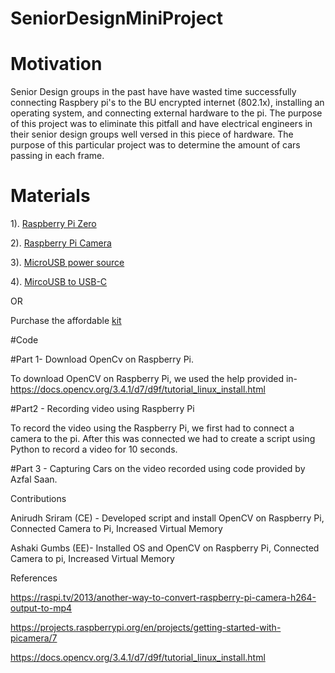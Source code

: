 # SeniorDesignMiniProject

# Motivation
Senior Design groups in the past have have wasted time successfully connecting Raspbery pi's to the BU encrypted internet (802.1x), installing an operating system, and connecting external hardware to the pi. The purpose of this project was to eliminate this pitfall and have electrical engineers in their senior design groups well versed in this piece of hardware. The purpose of this particular project was to determine the amount of cars passing in each frame. 

# Materials

1). [Raspberry Pi Zero](https://www.google.com/aclk?sa=l&ai=DChcSEwihoYK7rMjdAhUJnLMKHUmkBkQYABABGgJxbg&sig=AOD64_1MRwKVqANLd_4U0Q5fyg3-UyDgEw&ctype=5&q=&ved=0ahUKEwiW3fy6rMjdAhVNm-AKHT5mCawQ9aACCDE&adurl=)

2). [Raspberry Pi Camera](https://www.google.com/aclk?sa=l&ai=DChcSEwjlkYbLrMjdAhXFVg0KHRbuBWUYABAEGgJxYg&sig=AOD64_2SDYdBCgdkinCS4KokfkoZclmBbw&ctype=5&q=&ved=0ahUKEwj51YDLrMjdAhUtneAKHfYsA4IQ9aACCDg&adurl=)

3). [MicroUSB power source](https://www.google.com/aclk?sa=l&ai=DChcSEwiZuPXfrMjdAhVMgbMKHcOZBSwYABAEGgJxbg&sig=AOD64_3-79f1w5ECbjEMgNozrPNbRH6uUg&ctype=5&q=&ved=0ahUKEwiZqu_frMjdAhXrdN8KHTKfBeYQ9aACCD4&adurl=) 

4). [MircoUSB to USB-C](https://www.google.com/aclk?sa=l&ai=DChcSEwi00_mCrcjdAhWXiLMKHbZzCaEYABAFGgJxbg&sig=AOD64_3XFmfzVcgdf3B5r5507Uqw77oytw&ctype=5&q=&ved=0ahUKEwjfnfSCrcjdAhXlct8KHVuPAdcQ9aACCD8&adurl=)

OR 

Purchase the affordable [kit](https://www.vilros.com/shop/raspberry-pi-kits/raspberry-pi-zero-w-basic-starter-kit/) 


#Code 

#Part 1- Download OpenCv on Raspberry Pi. 

To download OpenCV on Raspberry Pi, we used the help provided in- https://docs.opencv.org/3.4.1/d7/d9f/tutorial_linux_install.html

#Part2 - Recording video using Raspberry Pi

To record the video using the Raspberry Pi, we first had to connect a camera to the pi. After this was connected we had to create a script using Python to record a video for 10 seconds. 



#Part 3 - Capturing Cars on the video recorded using code provided by Azfal Saan. 


Contributions

Anirudh Sriram (CE) - Developed script and install OpenCV on Raspberry Pi, Connected Camera to Pi, Increased Virtual Memory

Ashaki Gumbs (EE)- Installed OS and OpenCV on Raspberry Pi, Connected Camera to pi, Increased Virtual Memory
 

References


https://raspi.tv/2013/another-way-to-convert-raspberry-pi-camera-h264-output-to-mp4

https://projects.raspberrypi.org/en/projects/getting-started-with-picamera/7

https://docs.opencv.org/3.4.1/d7/d9f/tutorial_linux_install.html
 
